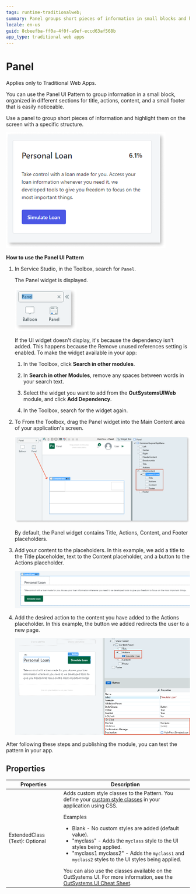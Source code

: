 ```yaml
---
tags: runtime-traditionalweb; 
summary: Panel groups short pieces of information in small blocks and highlights them on the screen with a specific structure.
locale: en-us
guid: 8cbeefba-ff0a-4f0f-a9ef-eccd63af568b
app_type: traditional web apps
---
```


# Panel

<div class="info" markdown="1">

Applies only to Traditional Web Apps.

</div>

You can use the Panel UI Pattern to group information in a small block, organized in different sections for title, actions, content, and a small footer that is easily noticeable.

Use a panel to group short pieces of information and highlight them on the screen with a specific structure.

![](<images/panel-1.png>)

**How to use the Panel UI Pattern**

1. In Service Studio, in the Toolbox, search for `Panel`.
  
    The Panel widget is displayed.

    ![](<images/panel-2-ss.png>)

    If the UI widget doesn't display, it's because the dependency isn't added. This happens because the Remove unused references setting is enabled. To make the widget available in your app:

    1. In the Toolbox, click **Search in other modules**.

    1. In **Search in other Modules**, remove any spaces between words in your search text.
    
    1. Select the widget you want to add from the **OutSystemsUIWeb** module, and click **Add Dependency**. 
    
    1. In the Toolbox, search for the widget again.

1. To From the Toolbox, drag the Panel widget into the Main Content area of your application's screen.

    ![](<images/panel-3-ss.png?width=800>)

    By default, the Panel widget contains Title, Actions, Content, and Footer placeholders.

1. Add your content to the placeholders. In this example, we add a title to the Title placeholder, text to the Content placeholder, and a button to the Actions placeholder.

    ![](<images/panel-4-ss.png?width=800>)

1. Add the desired action to the content you have added to the Actions placeholder. In this example, the button we added redirects the user to a new page.

    ![](<images/panel-5-ss.png?width=800>)

After following these steps and publishing the module, you can test the pattern in your app.

## Properties

| **Properties**                 | **Description**                                                                                                                                                                                                                                                                                                                                                                                                                                                                                                                                                                                                                         |
|--------------------------------|-----------------------------------------------------------------------------------------------------------------------------------------------------------------------------------------------------------------------------------------------------------------------------------------------------------------------------------------------------------------------------------------------------------------------------------------------------------------------------------------------------------------------------------------------------------------------------------------------------------------------------------------|
| ExtendedClass (Text): Optional | Adds custom style classes to the Pattern. You define your [custom style classes](../../../../../develop/ui/look-feel/css.md) in your application using CSS. <p>Examples <ul><li>Blank - No custom styles are added (default value).</li><li>"myclass" - Adds the ``myclass`` style to the UI styles being applied.</li><li>"myclass1 myclass2" - Adds the ``myclass1`` and ``myclass2`` styles to the UI styles being applied.</li></ul></p>You can also use the classes available on the OutSystems UI. For more information, see the [OutSystems UI Cheat Sheet](https://outsystemsui.outsystems.com/OutSystemsUIWebsite/CheatSheet). |
